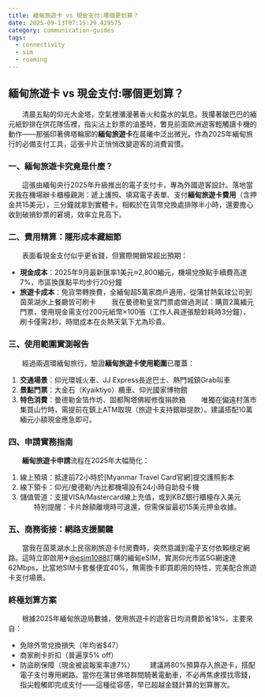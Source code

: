 ```yaml
---
title: 緬甸旅遊卡 vs 現金支付:哪個更划算？
date: 2025-09-13T07:15:29.429575
category: communication-guides
tags:
  - connectivity
  - sim
  - roaming
---
```


## 緬甸旅遊卡 vs 現金支付:哪個更划算？

　　清晨五點的仰光大金塔，空氣裡瀰漫著香火和露水的氣息。我攥著皺巴巴的緬元紙鈔排在供花隊伍裡，指尖沾上鈔票的油墨時，瞥見前面歐洲遊客輕觸讀卡機的動作——那張印著佛塔輪廓的**緬甸旅遊卡**在晨曦中泛出微光。作為2025年緬甸旅行的必備支付工具，這張卡片正悄悄改變遊客的消費習慣。

### 一、緬甸旅遊卡究竟是什麼？
　　這張由緬甸央行2025年升級推出的電子支付卡，專為外國遊客設計。落地當天我在機場辦卡櫃檯親測：遞上護照、填寫電子表單、支付**緬甸旅遊卡費用**（含押金共15美元），三分鐘就拿到實體卡。相較於在貨幣兌換處排隊半小時，還要擔心收到破損鈔票的窘境，效率立見高下。

### 二、費用精算：隱形成本藏細節
　　表面看現金支付似乎更省錢，但實際開銷常超出預期：
- **現金成本**：2025年9月最新匯率1美元≈2,800緬元，機場兌換點手續費高達7%，市區換匯點平均步行20分鐘
- **旅遊卡成本**：免貨幣轉換費，全緬甸超5萬家商戶適用，從蒲甘熱氣球公司到茵萊湖水上餐廳皆可刷卡
　　我在曼德勒皇宮門票處做過測試：購買2萬緬元門票，使用現金需支付200元紙幣×100張（工作人員逐張驗鈔耗時3分鐘），刷卡僅需2秒。時間成本在炎熱天氣下尤為珍貴。

### 三、使用範圍實測報告
　　經過兩週環緬甸旅行，驗證**緬甸旅遊卡使用範圍**已覆蓋：
1. **交通場景**：仰光環城火車、JJ Express長途巴士、熱門城鎮Grab叫車
2. **景點門票**：大金石（Kyaiktiyo）纜車、仰光國家博物館
3. **特色消費**：曼德勒金箔作坊、固都陶塔佛經修復捐款箱
　　唯獨在偏遠村落市集買山竹時，需提前在鎮上ATM取現（旅遊卡支持銀聯提款）。建議搭配10萬緬元小額現金應急即可。

### 四、申請實務指南
　　**緬甸旅遊卡申請**流程在2025年大幅簡化：
1. 線上預填：抵達前72小時於[Myanmar Travel Card官網]提交護照影本
2. 線下領卡：仰光/曼德勒/內比都機場設有24小時自助發卡機
3. 儲值管道：支援VISA/Mastercard線上充值，或到KBZ銀行櫃檯存入美元
　　特別提醒：卡片餘額離境時可退還，但需保留最初15美元押金收據。

### 五、商務銜接：網路支援關鍵
　　當我在茵萊湖水上民宿刷旅遊卡付房費時，突然意識到電子支付依賴穩定網路。這時立即啟用✈[@esim1088](https://t.me/s/esim1088)訂購的緬甸eSIM，實測仰光市區5G網速達62Mbps，比當地SIM卡套餐便宜40%，無需換卡即買即用的特性，完美配合旅遊卡支付場景。

### 終極划算方案
　　根據2025年緬甸旅遊局數據，使用旅遊卡的遊客日均消費節省18%，主要來自：
- 免除外幣兌換損失（年均省$47）
- 商家刷卡折扣（普遍享5% off）
- 防盜刷保障（現金被盜報案率達7%）
　　建議將80%預算存入旅遊卡，搭配電子支付專用網路。當你在蒲甘佛塔群間騎著電動車，不必再焦慮摸找零錢，指尖輕觸即完成支付——這種從容感，早已超越金錢計算的划算層次。